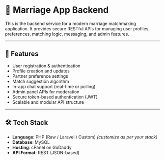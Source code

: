 # 💍 Marriage App Backend

This is the backend service for a modern marriage matchmaking application. It provides secure RESTful APIs for managing user profiles, preferences, matching logic, messaging, and admin features.

---

## 🚀 Features

- User registration & authentication
- Profile creation and updates
- Partner preference settings
- Match suggestion algorithm
- In-app chat support (real-time or polling)
- Admin panel APIs for moderation
- Secure token-based authentication (JWT)
- Scalable and modular API structure

---

## 🛠 Tech Stack

- **Language**: PHP (Raw / Laravel / Custom) *(customize as per your stack)*
- **Database**: MySQL
- **Hosting**: cPanel on GoDaddy
- **API Format**: REST (JSON-based)
